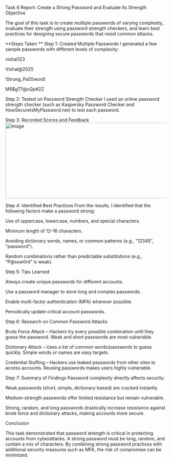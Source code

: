 Task 6 Report: Create a Strong Password and Evaluate Its Strength
Objective

The goal of this task is to create multiple passwords of varying complexity, evaluate their strength using password strength checkers, and learn best practices for designing secure passwords that resist common attacks.

**Steps Taken
**
Step 1: Created Multiple Passwords
I generated a few sample passwords with different levels of complexity:

vishal123

Vishal@2025

!Strong_Pa55word!

M9$gT7@xQp#2Z

Step 2: Tested on Password Strength Checker
I used an online password strength checker (such as Kaspersky Password Checker and HowSecureIsMyPassword.net) to test each password.

Step 3: Recorded Scores and Feedback
<img width="879" height="235" alt="image" src="https://github.com/user-attachments/assets/6dc886b1-9342-437c-abd8-4b838d5af7c0" />

Step 4: Identified Best Practices
From the results, I identified that the following factors make a password strong:

Use of uppercase, lowercase, numbers, and special characters.

Minimum length of 12–16 characters.

Avoiding dictionary words, names, or common patterns (e.g., "12345", "password").

Random combinations rather than predictable substitutions (e.g., "P@ssw0rd" is weak).

Step 5: Tips Learned

Always create unique passwords for different accounts.

Use a password manager to store long and complex passwords.

Enable multi-factor authentication (MFA) wherever possible.

Periodically update critical account passwords.

Step 6: Research on Common Password Attacks

Brute Force Attack – Hackers try every possible combination until they guess the password. Weak and short passwords are most vulnerable.

Dictionary Attack – Uses a list of common words/passwords to guess quickly. Simple words or names are easy targets.

Credential Stuffing – Hackers use leaked passwords from other sites to access accounts. Reusing passwords makes users highly vulnerable.

Step 7: Summary of Findings
Password complexity directly affects security:

Weak passwords (short, simple, dictionary-based) are cracked instantly.

Medium-strength passwords offer limited resistance but remain vulnerable.

Strong, random, and long passwords drastically increase resistance against brute force and dictionary attacks, making accounts more secure.

Conclusion

This task demonstrated that password strength is critical in protecting accounts from cyberattacks. A strong password must be long, random, and contain a mix of characters. By combining strong password practices with additional security measures such as MFA, the risk of compromise can be minimized.
